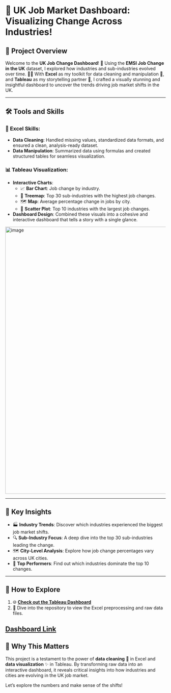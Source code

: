 # 💼 UK Job Market Dashboard: Visualizing Change Across Industries!  

## 🎯 Project Overview  
Welcome to the **UK Job Change Dashboard**! 🚀 Using the **EMSI Job Change in the UK** dataset, I explored how industries and sub-industries evolved over time. 🕵️‍♂️ With **Excel** as my toolkit for data cleaning and manipulation 🧹, and **Tableau** as my storytelling partner 🎨, I crafted a visually stunning and insightful dashboard to uncover the trends driving job market shifts in the UK.  

---

## 🛠️ Tools and Skills  
### 🔧 Excel Skills:  
- **Data Cleaning**: Handled missing values, standardized data formats, and ensured a clean, analysis-ready dataset.  
- **Data Manipulation**: Summarized data using formulas and created structured tables for seamless visualization.  

### 📊 Tableau Visualization:  
- **Interactive Charts**:  
  - 📈 **Bar Chart**: Job change by industry.  
  - 🌳 **Treemap**: Top 30 sub-industries with the highest job changes.  
  - 🗺️ **Map**: Average percentage change in jobs by city.  
  - 🎯 **Scatter Plot**: Top 10 industries with the largest job changes.  
- **Dashboard Design**: Combined these visuals into a cohesive and interactive dashboard that tells a story with a single glance.  

<img width="838" alt="image" src="https://github.com/user-attachments/assets/5efd7aae-174b-497f-928b-7168eae8af82" />
 



---

## 🌟 Key Insights  
- 🏭 **Industry Trends**: Discover which industries experienced the biggest job market shifts.  
- 🔍 **Sub-Industry Focus**: A deep dive into the top 30 sub-industries leading the change.  
- 🗺️ **City-Level Analysis**: Explore how job change percentages vary across UK cities.  
- 🚀 **Top Performers**: Find out which industries dominate the top 10 changes.  



---

## 🚀 How to Explore  
1. 🌐 **[Check out the Tableau Dashboard](#)**  
2. 📂 Dive into the repository to view the Excel preprocessing and raw data files.  

[Dashboard Link](https://public.tableau.com/shared/7X7YKP4TG?:display_count=n&:origin=viz_share_link)
---

## 🎉 Why This Matters  
This project is a testament to the power of **data cleaning** 🧹 in Excel and **data visualization** ✨ in Tableau. By transforming raw data into an interactive dashboard, it reveals critical insights into how industries and cities are evolving in the UK job market.  

Let’s explore the numbers and make sense of the shifts!  
  

